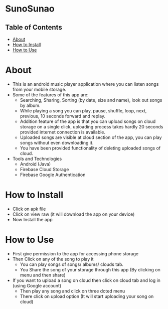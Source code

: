 # SunoSunao
## Table of Contents

- [About](#about)
- [How to Install ](#how-to-install)
- [How to Use](#how-to-use)
# About
 - This is an android music player application where you can listen songs from your mobile storage.
 - Some of the features of this app are:
    - Searching, Sharing, Sorting (by date, size and name), look out songs by album. 
    - While playing a song you can play, pause, shuffle, loop, next, previous, 10 seconds forward and replay.
    - Addition feature of the app is that you can upload songs on cloud storage on a single click, uploading process takes hardly 20 seconds provided internet connection is available. 
    - Uploaded songs are visible at cloud section of the app, you can play songs without even downloading it.
    - You have been provided functionality of deleting uploaded songs of cloud.
 - Tools and Technologies
 	- Android (Java)
 	- Firebase Cloud Storage
 	- Firebase Google Authentication
 

# How to Install
- Click on apk file
- Click on view raw (it will download the app on your device)
- Now Install the app

# How to Use
- First give permission to the app for accessing phone storage
- Then Click on any of the song to play it
  - You can play songs of songs/ albums/ clouds tab.
  - You Share the song of your storage through this app (By clicking on menu and then share)
- If you want to upload a song on cloud then click on cloud tab and log in (using Google account)
  - Then play any song and click on three doted menu
  - There click on upload option (It will start uploading your song on cloud)
  
